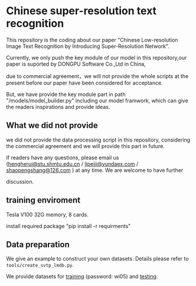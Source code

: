 # Chinese super-resolution text recognition

This repository is the coding about our paper "Chinese Low-resolution Image Text Recognition by Introducing Super-Resolution Network".

Currently, we only push the key module of our model in this repository,our paper is suported by DONGPU Software Co.,Ltd in China,

due to commercial agreement，we will not provide the whole scripts at the present before our paper have been considered for acceptance. 

But, we have provide the key module part in path "/models/model_builder.py" including our model framwork, which can give the readers inspirations and provide ideas.


## What we did not provide

we did not provide the data processing script in this repository, considering the commercial agreement and we will provide this part in future.

If readers have any questions, please email us (hengherui@stu.shmtu.edu.cn / lipeiji@yundaex.com / shaopengshang@126.com ) at any time. We are welcome to have further 

discussion.


## training enviroment

Tesla V100 32G memory, 8 cards.

install required package "pip install -r requirments" 





## Data preparation

We give an example to construct your own datasets. Details please refer to `tools/create_svtp_lmdb.py`.

We provide datasets for [training](https://pan.baidu.com/s/1BMYb93u4gW_3GJdjBWSCSw&shfl=sharepset) (password: wi05) and [testing](https://drive.google.com/open?id=1U4mGLlsm9Ade1-gQOyd6He5R0yiaafYJ).
